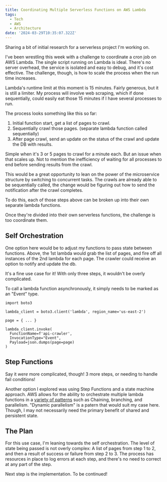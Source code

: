 ```yaml
---
title: Coordinating Multiple Serverless Functions on AWS Lambda
tags:
  - Tech
  - AWS
  - Architecture
date: '2024-03-29T10:35:07.322Z'
---
```


Sharing a bit of initial research for a serverless project I'm working on.

I've been wrestling this week with a challenge to coordinate a cron job on AWS Lambda. The single script running on Lambda is ideal. There's no server overhead, the service is isolated and easy to debug, and it's cost effective. The challenge, though, is how to scale the process when the run time increases.

Lambda's runtime limit at this moment is 15 minutes. Fairly generous, but it is still a limiter. My process will involve web scraping, which if done sequentially, could easily eat those 15 minutes if I have several processes to run.

The process looks something like this so far:

1. Initial function start, get a list of pages to crawl.
2. Sequentially crawl those pages. (separate lambda function called sequentially)
3. After page crawl, send an update on the status of the crawl and update the DB with results.

Simple when it's 3 or 5 pages to crawl for a minute each. But an issue when that scales up. Not to mention the inefficiency of waiting for all processes to end before sending results from the crawl.

This would be a great opportunity to lean on the power of the microservice structure by switching to concurrent tasks. The crawls are already able to be sequentially called, the change would be figuring out how to send the notification after the crawl completes.

To do this, each of those steps above can be broken up into their own separate lambda functions. 

Once they're divided into their own serverless functions, the challenge is too coordinate them.

## Self Orchestration

One option here would be to adjust my functions to pass state between functions. Above, the 1st lambda would grab the list of pages, and fire off all instances of the 2nd lambda for each page. The crawler could receive an option to notify and update the db. 

It's a fine use case for it! With only three steps, it wouldn't be overly complicated. 

To call a lambda function asynchronously, it simply needs to be marked as an "Event" type.


```
import boto3

lambda_client = boto3.client('lambda', region_name='us-east-2')

page = { ... }

lambda_client.invoke(
  FunctionName=f'api-crawler',
  InvocationType="Event",
  Payload=json.dumps(page=page)
)
```

## Step Functions

Say it *were* more complicated, though! 3 more steps, or needing to handle fail conditions!

Another option I explored was using Step Functions and a state machine approach. AWS allows for the ability to orchestrate multiple lambda functions in a [variety of patterns](https://docs.aws.amazon.com/lambda/latest/dg/stepfunctions-patterns.html#stepfunctions-application-patterns) such as Chaining, branching, and parallelism. "Dynamic parallelism" is a patern that would suit my case here. Though, I may not necessarily need the primary benefit of shared and persistent state. 

## The Plan

For this use case, I'm leaning towards the self orchestration. The level of state being passed is not overly complex: A list of pages from step 1 to 2, and then a result of success or failure from step 2 to 3. The process has resources in place to log errors at each step, and there's no need to correct at any part of the step. 

Next step is the implementation. To be continued!
